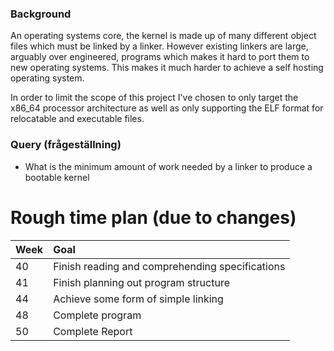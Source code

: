 ### Background

An operating systems core, the kernel is made up of many different object files which must be linked by a linker. However existing linkers are large, arguably over engineered, programs which makes it hard to port them to new operating systems. This makes it much harder to achieve a self hosting operating system.

In order to limit the scope of this project I've chosen to only target the x86_64 processor architecture as well as only supporting the ELF format for relocatable and executable files.

### Query (frågeställning)

* What is the minimum amount of work needed by a linker to produce a bootable kernel

# Rough time plan (due to changes)

| Week | Goal |
| :--- | :--- |
| 40   | Finish reading and comprehending specifications |
| 41   | Finish planning out program structure |
| 44   | Achieve some form of simple linking |
| 48   | Complete program |
| 50   | Complete Report |


